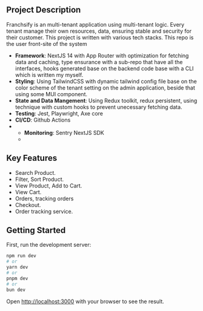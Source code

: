 
## Project Description
Franchsify is an multi-tenant application using multi-tenant logic. Every tenant manage their own resources, data, ensuring stable and security for their customer. This project is written with various tech stacks. This repo is the user front-site of the system

* **Framework**: NextJS 14 with App Router with optimization for fetching data and caching, type ensurance with a sub-repo that have all the interfaces, hooks generated base on the backend code base with a CLI which is written my myself.
* **Styling**: Using TailwindCSS with dynamic tailwind config file base on the color scheme of the tenant setting on the admin application, beside that using some MUI component.
* **State and Data Mangement**: Using Redux toolkit, redux persistent, using technique with custom hooks to prevent unecessary fetching data.
* **Testing**: Jest, Playwright, Axe core
* **CI/CD**: Github Actions
* * **Monitoring**: Sentry NextJS SDK
  * 
## Key Features
* Search Product.
* Filter, Sort Product.
* View Product, Add to Cart.
* View Cart.
* Orders, tracking orders
* Checkout.
* Order tracking service.


## Getting Started

First, run the development server:

```bash
npm run dev
# or
yarn dev
# or
pnpm dev
# or
bun dev
```

Open [http://localhost:3000](http://localhost:3000) with your browser to see the result.

